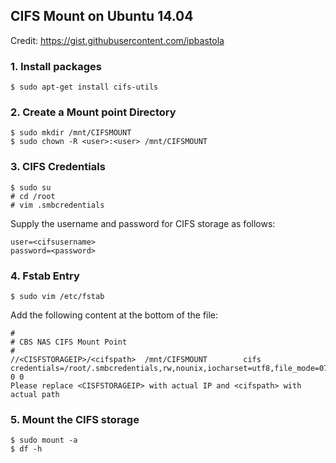 ## CIFS Mount on Ubuntu 14.04

Credit: https://gist.githubusercontent.com/ipbastola

### 1. Install packages
```
$ sudo apt-get install cifs-utils
```

### 2. Create a Mount point Directory
```
$ sudo mkdir /mnt/CIFSMOUNT
$ sudo chown -R <user>:<user> /mnt/CIFSMOUNT
```

### 3. CIFS Credentials
```
$ sudo su
# cd /root
# vim .smbcredentials
```
Supply the username and password for CIFS storage as follows:
```
user=<cifsusername>
password=<password>
```

### 4. Fstab Entry
```
$ sudo vim /etc/fstab
```
Add the following content at the bottom of the file:
```
#
# CBS NAS CIFS Mount Point 
#
//<CISFSTORAGEIP>/<cifspath>  /mnt/CIFSMOUNT        cifs    credentials=/root/.smbcredentials,rw,nounix,iocharset=utf8,file_mode=0777,dir_mode=0777 0 0
Please replace <CISFSTORAGEIP> with actual IP and <cifspath> with actual path
```

### 5. Mount the CIFS storage
```
$ sudo mount -a
$ df -h
```
